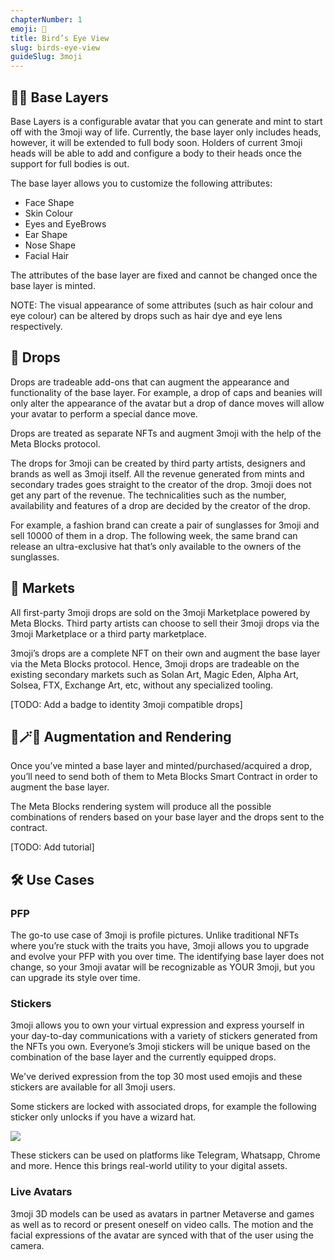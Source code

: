 ```yaml
---
chapterNumber: 1
emoji: 🦉
title: Bird’s Eye View
slug: birds-eye-view
guideSlug: 3moji
---
```

## 👩‍🦲 Base Layers

Base Layers is a configurable avatar that you can generate and mint to start off with the 3moji way of life. Currently, the base layer only includes heads, however, it will be extended to full body soon. Holders of current 3moji heads will be able to add and configure a body to their heads once the support for full bodies is out. 

The base layer allows you to customize the following attributes:

* Face Shape
* Skin Colour 
* Eyes and EyeBrows
* Ear Shape
* Nose Shape 
* Facial Hair

The attributes of the base layer are fixed and cannot be changed once the base layer is minted. 

NOTE: The visual appearance of some attributes (such as hair colour and eye colour) can be altered by drops such as hair dye and eye lens respectively. 

## 🎩 Drops 

Drops are tradeable add-ons that can augment the appearance and functionality of the base layer. For example, a drop of caps and beanies will only alter the appearance of the avatar but a drop of dance moves will allow your avatar to perform a special dance move.

Drops are treated as separate NFTs and augment 3moji with the help of the Meta Blocks protocol. 

The drops for 3moji can be created by third party artists, designers and brands as well as 3moji itself. All the revenue generated from mints and secondary trades goes straight to the creator of the drop. 3moji does not get any part of the revenue. The technicalities such as the number, availability and features of a drop are decided by the creator of the drop. 

For example, a fashion brand can create a pair of sunglasses for 3moji and sell 10000 of them in a drop. The following week, the same brand can release an ultra-exclusive hat that’s only available to the owners of the sunglasses.  

## 🤝 Markets 

All first-party 3moji drops are sold on the 3moji Marketplace powered by Meta Blocks. Third party artists can choose to sell their 3moji drops via the 3moji Marketplace or a third party marketplace. 

3moji’s drops are a complete NFT on their own and augment the base layer via the Meta Blocks protocol. Hence, 3moji drops are tradeable on the existing secondary markets such as Solan Art, Magic Eden, Alpha Art, Solsea, FTX, Exchange Art, etc, without any specialized tooling. 

\[TODO: Add a badge to identity 3moji compatible drops]

## 👩🪄👸 Augmentation and Rendering

Once you’ve minted a base layer and minted/purchased/acquired a drop, you’ll need to send both of them to Meta Blocks Smart Contract in order to augment the base layer. 

The Meta Blocks rendering system will produce all the possible combinations of renders based on your base layer and the drops sent to the contract. 

\[TODO: Add tutorial]

## 🛠 Use Cases

### PFP

The go-to use case of 3moji is profile pictures. Unlike traditional NFTs where you’re stuck with the traits you have, 3moji allows you to upgrade and evolve your PFP with you over time. The identifying base layer does not change, so your 3moji avatar will be recognizable as YOUR 3moji, but you can upgrade its style over time. 

### Stickers

3moji allows you to own your virtual expression and express yourself in your day-to-day communications with a variety of stickers generated from the NFTs you own. Everyone’s 3moji stickers will be unique based on the combination of the base layer and the currently equipped drops. 

We've derived expression from the top 30 most used emojis and these stickers are available for all 3moji users.

Some stickers are locked with associated drops, for example the following sticker only unlocks if you have a wizard hat. 

![](/img/content/guide-chapters/mta2ode3nw.jpg)

These stickers can be used on platforms like Telegram, Whatsapp, Chrome and more. Hence this brings real-world utility to your digital assets.  

### Live Avatars 

3moji 3D models can be used as avatars in partner Metaverse and games as well as to record or present oneself on video calls. The motion and the facial expressions of the avatar are synced with that of the user using the camera.
